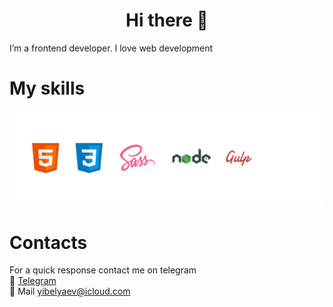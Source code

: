 <h1 align="center">Hi there 👋</h1>

I’m a frontend developer. I love web development

# My skills

<img aling="center" src="./img/skills.png" alt="skills" />

# Contacts

For a quick response contact me on telegram<br />
📱 [Telegram](https://t.me/belyaev_Y)<br />
📩 Mail [yibelyaev@icloud.com](mailto:yibelyaev@icloud.com)